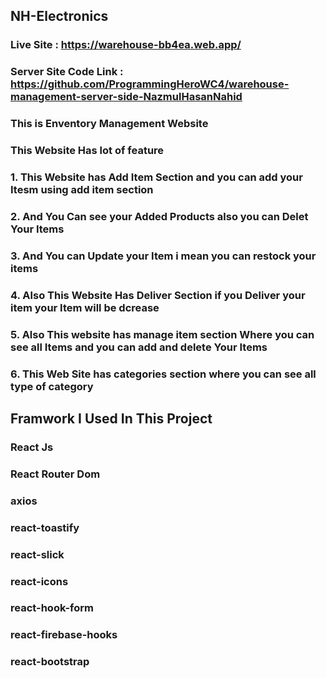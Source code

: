 ## NH-Electronics
### Live Site : https://warehouse-bb4ea.web.app/
### Server Site Code Link : https://github.com/ProgrammingHeroWC4/warehouse-management-server-side-NazmulHasanNahid
### This is Enventory Management Website 
### This Website Has lot of feature 
### 1. This Website has Add Item Section and you can add your Itesm using add item section
### 2. And You Can see your Added Products also you can Delet Your Items 
### 3. And You can Update your Item i mean you can restock your items 
### 4. Also This Website Has Deliver Section if you Deliver your item your Item will be dcrease 
### 5. Also This website has manage item section Where you can see all Items and you can add and delete Your Items
### 6. This Web Site has categories section where you can see all type of category 

## Framwork I Used In This Project
### React Js 
### React Router Dom
### axios 
### react-toastify 
### react-slick 
### react-icons 
### react-hook-form 
### react-firebase-hooks 
### react-bootstrap
